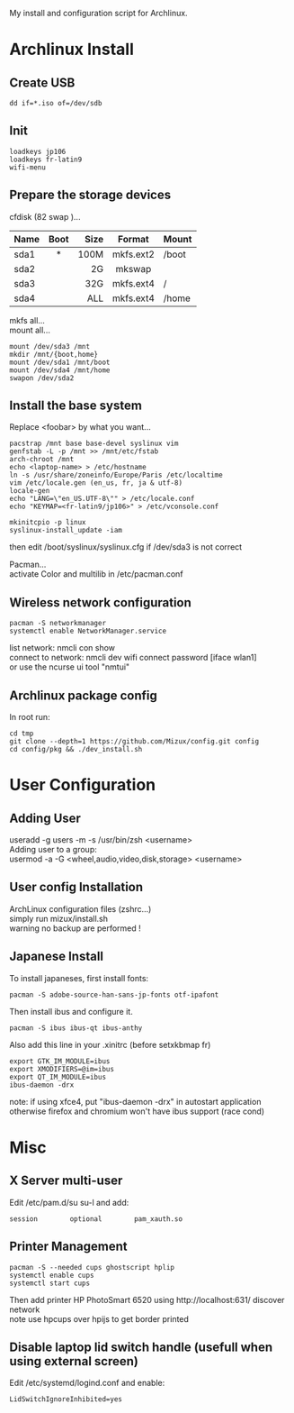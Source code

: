 My install and configuration script for Archlinux.

Archlinux Install
=================

Create USB
----------
```
dd if=*.iso of=/dev/sdb
```

Init
----
```
loadkeys jp106
loadkeys fr-latin9
wifi-menu
```

Prepare the storage devices
---------------------------
cfdisk (82 swap )...  

| Name | Boot  | Size   | Format     | Mount |
| ---- | :---: | -----: | :--------: | ----- |
| sda1 | *     | 100M   | mkfs.ext2  | /boot |
| sda2 |       | 2G     | mkswap     |       |
| sda3 |       | 32G    | mkfs.ext4  | /     |
| sda4 |       | ALL    | mkfs.ext4  | /home |

mkfs all...  
mount all...  
```
mount /dev/sda3 /mnt  
mkdir /mnt/{boot,home}  
mount /dev/sda1 /mnt/boot  
mount /dev/sda4 /mnt/home  
swapon /dev/sda2  
```
Install the base system
-----------------------
Replace \<foobar\> by what you want...
```
pacstrap /mnt base base-devel syslinux vim  
genfstab -L -p /mnt >> /mnt/etc/fstab  
arch-chroot /mnt  
echo <laptop-name> > /etc/hostname  
ln -s /usr/share/zoneinfo/Europe/Paris /etc/localtime  
vim /etc/locale.gen (en_us, fr, ja & utf-8)  
locale-gen  
echo "LANG=\"en_US.UTF-8\"" > /etc/locale.conf  
echo "KEYMAP=<fr-latin9/jp106>" > /etc/vconsole.conf  

mkinitcpio -p linux  
syslinux-install_update -iam
```
then edit /boot/syslinux/syslinux.cfg if /dev/sda3 is not correct  

Pacman...  
activate Color and multilib in /etc/pacman.conf

Wireless network configuration
------------------------------
```
pacman -S networkmanager  
systemctl enable NetworkManager.service  
```
list network: nmcli con show  
connect to network: nmcli dev wifi connect <name> password <password> [iface wlan1]  
or use the ncurse ui tool "nmtui"

Archlinux package config
------------------------
In root run:
```
cd tmp
git clone --depth=1 https://github.com/Mizux/config.git config
cd config/pkg && ./dev_install.sh
```

User Configuration
==================

Adding User
-----------
useradd -g users -m -s /usr/bin/zsh \<username\>  
Adding user to a group:  
usermod -a -G \<wheel,audio,video,disk,storage\> \<username\>  

User config Installation
-------------------------

ArchLinux configuration files (zshrc...)  
simply run mizux/install.sh  
warning no backup are performed !  

Japanese Install
----------------

To install japaneses, first install fonts:
```
pacman -S adobe-source-han-sans-jp-fonts otf-ipafont
```

Then install ibus and configure it.
```
pacman -S ibus ibus-qt ibus-anthy 
```

Also add this line in your .xinitrc (before setxkbmap fr)
```
export GTK_IM_MODULE=ibus
export XMODIFIERS=@im=ibus
export QT_IM_MODULE=ibus
ibus-daemon -drx
```
note: if using xfce4, put "ibus-daemon -drx" in autostart application otherwise firefox and chromium won't have ibus support (race cond)

Misc
====

X Server multi-user
-------------------
Edit /etc/pam.d/su su-l and add:  
```
session        optional        pam_xauth.so
```

Printer Management
------------------
```
pacman -S --needed cups ghostscript hplip
systemctl enable cups
systemctl start cups
```
Then add printer HP PhotoSmart 6520 using http://localhost:631/ discover network  
note use hpcups over hpijs to get border printed   

Disable laptop lid switch handle (usefull when using external screen)
---------------------------------------------------------------------
Edit /etc/systemd/logind.conf and enable:  
```
LidSwitchIgnoreInhibited=yes
```
